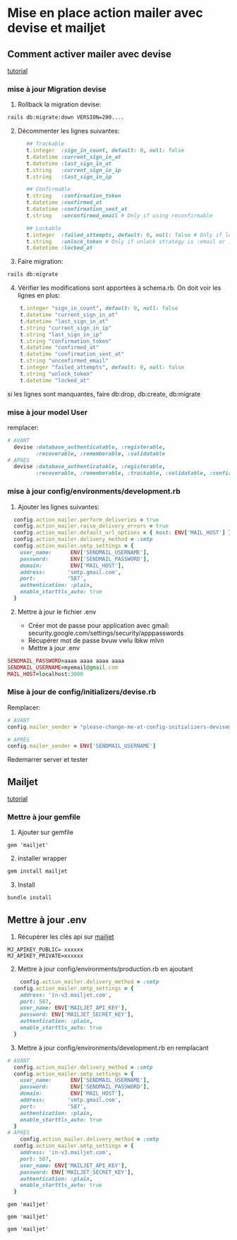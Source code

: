 # Mise en place action mailer avec devise et mailjet
## Comment activer mailer avec devise
[tutorial](https://www.bogotobogo.com/RubyOnRails/RubyOnRails_Devise_Authentication_Sending_Confirmation_Email.php)
### mise à jour Migration devise
1. Rollback la migration devise:
```bash
rails db:migrate:down VERSION=200....
```
2. Décommenter les lignes suivantes:
```ruby
      ## Trackable
      t.integer  :sign_in_count, default: 0, null: false
      t.datetime :current_sign_in_at
      t.datetime :last_sign_in_at
      t.string   :current_sign_in_ip
      t.string   :last_sign_in_ip

      ## Confirmable
      t.string   :confirmation_token
      t.datetime :confirmed_at
      t.datetime :confirmation_sent_at
      t.string   :unconfirmed_email # Only if using reconfirmable

      ## Lockable
      t.integer  :failed_attempts, default: 0, null: false # Only if lock strategy is :failed_attempts
      t.string   :unlock_token # Only if unlock strategy is :email or :both
      t.datetime :locked_at
```
3. Faire migration:
```bash
rails db:migrate
```
4. Vérifier les modifications sont apportées à schema.rb.
On doit voir les lignes en plus:
```ruby
    t.integer "sign_in_count", default: 0, null: false
    t.datetime "current_sign_in_at"
    t.datetime "last_sign_in_at"
    t.string "current_sign_in_ip"
    t.string "last_sign_in_ip"
    t.string "confirmation_token"
    t.datetime "confirmed_at"
    t.datetime "confirmation_sent_at"
    t.string "unconfirmed_email"
    t.integer "failed_attempts", default: 0, null: false
    t.string "unlock_token"
    t.datetime "locked_at"
```
si les lignes sont manquantes, faire db:drop, db:create, db:migrate

### mise à jour model User
remplacer:
```ruby
# AVANT
  devise :database_authenticatable, :registerable,
         :recoverable, :rememberable, :validatable
# APRES
  devise :database_authenticatable, :registerable,
         :recoverable, :rememberable, :trackable, :validatable, :confirmable
```

### mise à jour config/environments/development.rb

1. Ajouter les lignes suivantes:
```ruby
  config.action_mailer.perform_deliveries = true
  config.action_mailer.raise_delivery_errors = true
  config.action_mailer.default_url_options = { host: ENV['MAIL_HOST'] }
  config.action_mailer.delivery_method = :smtp
  config.action_mailer.smtp_settings = {
    user_name:      ENV['SENDMAIL_USERNAME'],
    password:       ENV['SENDMAIL_PASSWORD'],
    domain:         ENV['MAIL_HOST'],
    address:       'smtp.gmail.com',
    port:          '587',
    authentication: :plain,
    enable_starttls_auto: true
  }
```

2. Mettre à jour le fichier .env

    * Créer mot de passe pour application avec gmail:  security.google.com/settings/security/apppasswords
    * Récupérer mot de passe bvuw vwlu lbkw mlvn
    * Mettre à jour .env
```ruby
SENDMAIL_PASSWORD=aaaa aaaa aaaa aaaa
SENDMAIL_USERNAME=myemail@gmail.com
MAIL_HOST=localhost:3000
```

### Mise à jour de config/initializers/devise.rb
Remplacer:
```ruby
# AVANT
config.mailer_sender = "please-change-me-at-config-initializers-devise@example.com"

# APRÈS
config.mailer_sender = ENV['SENDMAIL_USERNAME']
```

Redemarrer server et tester

## Mailjet
[tutorial](https://github.com/mailjet/mailjet-gem)

### Mettre à jour gemfile
1. Ajouter sur gemfile
```gemfile
gem 'mailjet'
```
2. installer wrapper
```bash
gem install mailjet
```
3. Install
```bash
bundle install
```
## Mettre à jour .env
1. Récupérer les clés api sur [mailjet](https://app.mailjet.com/account/apikeys)
```env
MJ_APIKEY_PUBLIC= xxxxxx
MJ_APIKEY_PRIVATE=xxxxxx
```
2. Mettre à jour config/environments/production.rb en ajoutant
```ruby
    config.action_mailer.delivery_method = :smtp
  config.action_mailer.smtp_settings = {
    address: 'in-v3.mailjet.com',
    port: 587,
    user_name: ENV['MAILJET_API_KEY'],
    password: ENV['MAILJET_SECRET_KEY'],
    authentication: :plain,
    enable_starttls_auto: true
  }
```
3. Mettre à jour config/environments/development.rb en remplacant
```ruby
# AVANT
  config.action_mailer.delivery_method = :smtp
  config.action_mailer.smtp_settings = {
    user_name:      ENV['SENDMAIL_USERNAME'],
    password:       ENV['SENDMAIL_PASSWORD'],
    domain:         ENV['MAIL_HOST'],
    address:       'smtp.gmail.com',
    port:          '587',
    authentication: :plain,
    enable_starttls_auto: true
  }
# APRES
    config.action_mailer.delivery_method = :smtp
  config.action_mailer.smtp_settings = {
    address: 'in-v3.mailjet.com',
    port: 587,
    user_name: ENV['MAILJET_API_KEY'],
    password: ENV['MAILJET_SECRET_KEY'],
    authentication: :plain,
    enable_starttls_auto: true
  }
```
```gemfile
gem 'mailjet'
```
```gemfile
gem 'mailjet'
```
```gemfile
gem 'mailjet'
```